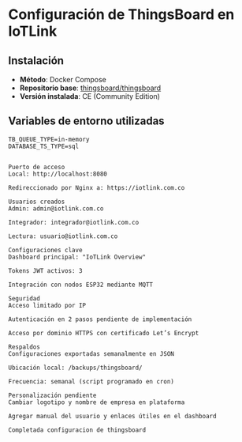 # Configuración de ThingsBoard en IoTLink

## Instalación
- **Método**: Docker Compose
- **Repositorio base**: [thingsboard/thingsboard](https://github.com/thingsboard/thingsboard)
- **Versión instalada**: CE (Community Edition)

## Variables de entorno utilizadas
```env
TB_QUEUE_TYPE=in-memory
DATABASE_TS_TYPE=sql


Puerto de acceso
Local: http://localhost:8080

Redireccionado por Nginx a: https://iotlink.com.co

Usuarios creados
Admin: admin@iotlink.com.co

Integrador: integrador@iotlink.com.co

Lectura: usuario@iotlink.com.co

Configuraciones clave
Dashboard principal: "IoTLink Overview"

Tokens JWT activos: 3

Integración con nodos ESP32 mediante MQTT

Seguridad
Acceso limitado por IP

Autenticación en 2 pasos pendiente de implementación

Acceso por dominio HTTPS con certificado Let’s Encrypt

Respaldos
Configuraciones exportadas semanalmente en JSON

Ubicación local: /backups/thingsboard/

Frecuencia: semanal (script programado en cron)

Personalización pendiente
Cambiar logotipo y nombre de empresa en plataforma

Agregar manual del usuario y enlaces útiles en el dashboard

Completada configuracion de thingsboard
